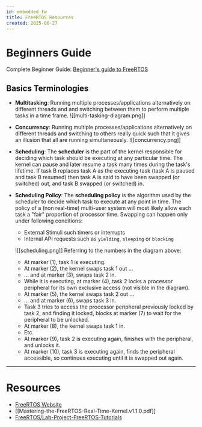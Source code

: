 ```yaml
---
id: embedded_fw
title: FreeRTOS Resources
created: 2025-06-27
---
```


# Beginners Guide

Complete Beginner Guide: [Beginner's guide to FreeRTOS](https://www.freertos.org/Documentation/01-FreeRTOS-quick-start/01-Beginners-guide/00-Overview)
## Basics Terminologies
- **Multitasking**: Running multiple processes/applications alternatively on different threads and and switching between them to perform multiple tasks in a time frame.
![[multi-tasking-diagram.png]]
- **Concurrency**: Running multiple processes/applications alternatively on different threads and switching to others really quick such that it gives an illusion that all are running simultaneously.
![[concurrency.png]]
- **Scheduling**: The **scheduler** is the part of the kernel responsible for deciding which task should be executing at any particular time. The kernel can pause and later resume a task many times during the task's lifetime. If task B replaces task A as the executing task (task A is paused and task B resumed) then task A is said to have been swapped (or switched) out, and task B swapped (or switched) in.
- **Scheduling Policy**: The **scheduling policy** is the algorithm used by the scheduler to decide which task to execute at any point in time. The policy of a (non real-time) multi-user system will most likely allow each task a "fair" proportion of processor time. Swapping can happen only under following conditions:
	- External Stimuli such timers or interrupts
	- Internal API requests such as `yielding`, `sleeping` or `blocking`
	
	![[scheduling.png]]
	Referring to the numbers in the diagram above:
	- At marker (1), task 1 is executing.
	- At marker (2), the kernel swaps task 1 out ...
	- ... and at marker (3), swaps task 2 in.
	- While it is executing, at marker (4), task 2 locks a processor peripheral for its own exclusive access (not visible in the diagram).
	- At marker (5), the kernel swaps task 2 out ...
	- ... and at marker (6), swaps task 3 in.
	- Task 3 tries to access the processor peripheral previously locked by task 2, and finding it locked, blocks at marker (7) to wait for the peripheral to be unlocked.
	- At marker (8), the kernel swaps task 1 in.
	- Etc.
	- At marker (9), task 2 is executing again, finishes with the peripheral, and unlocks it.
	- At marker (10), task 3 is executing again, finds the peripheral accessible, so continues executing until it is swapped out again.

---

# Resources
- [FreeRTOS Website](https://www.freertos.org/)
- [[Mastering-the-FreeRTOS-Real-Time-Kernel.v1.1.0.pdf]]
- [FreeRTOS/Lab-Project-FreeRTOS-Tutorials](https://github.com/FreeRTOS/Lab-Project-FreeRTOS-Tutorials/tree/main)